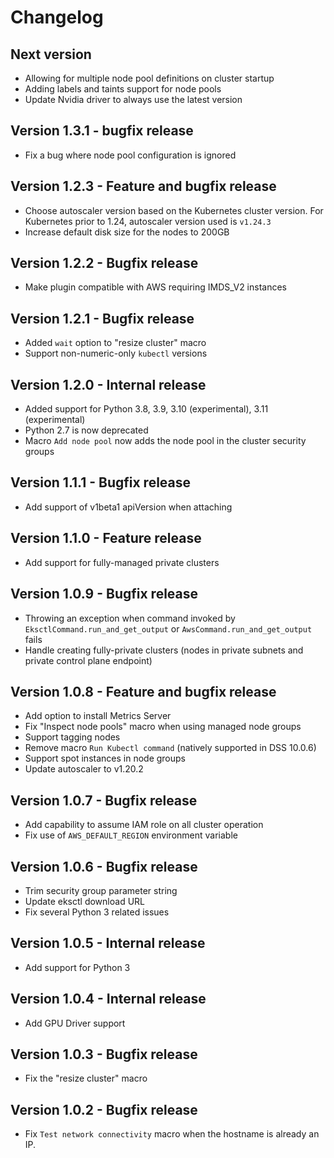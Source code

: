 # Changelog

## Next version
- Allowing for multiple node pool definitions on cluster startup
- Adding labels and taints support for node pools
- Update Nvidia driver to always use the latest version

## Version 1.3.1 - bugfix release
- Fix a bug where node pool configuration is ignored

## Version 1.2.3 - Feature and bugfix release
- Choose autoscaler version based on the Kubernetes cluster version. For Kubernetes prior to 1.24, autoscaler version used is `v1.24.3`
- Increase default disk size for the nodes to 200GB

## Version 1.2.2 - Bugfix release
- Make plugin compatible with AWS requiring IMDS_V2 instances

## Version 1.2.1 - Bugfix release
- Added `wait` option to "resize cluster" macro
- Support non-numeric-only `kubectl` versions

## Version 1.2.0 - Internal release
- Added support for Python 3.8, 3.9, 3.10 (experimental), 3.11 (experimental)
- Python 2.7 is now deprecated
- Macro `Add node pool` now adds the node pool in the cluster security groups

## Version 1.1.1 - Bugfix release
- Add support of v1beta1 apiVersion when attaching

## Version 1.1.0 - Feature release
- Add support for fully-managed private clusters

## Version 1.0.9 - Bugfix release
- Throwing an exception when command invoked by `EksctlCommand.run_and_get_output` or `AwsCommand.run_and_get_output` fails
- Handle creating fully-private clusters (nodes in private subnets and private control plane endpoint)

## Version 1.0.8 - Feature and bugfix release
- Add option to install Metrics Server
- Fix "Inspect node pools" macro when using managed node groups
- Support tagging nodes
- Remove macro `Run Kubectl command` (natively supported in DSS 10.0.6)
- Support spot instances in node groups
- Update autoscaler to v1.20.2

## Version 1.0.7 - Bugfix release
- Add capability to assume IAM role on all cluster operation
- Fix use of `AWS_DEFAULT_REGION` environment variable

## Version 1.0.6 - Bugfix release
- Trim security group parameter string
- Update eksctl download URL
- Fix several Python 3 related issues

## Version 1.0.5 - Internal release
- Add support for Python 3

## Version 1.0.4 - Internal release
- Add GPU Driver support

## Version 1.0.3 - Bugfix release
- Fix the "resize cluster" macro

## Version 1.0.2 - Bugfix release
- Fix `Test network connectivity` macro when the hostname is already an IP.
